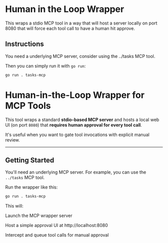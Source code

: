 # Human in the Loop Wrapper

This wraps a stdio MCP tool in a way that will host a server locally on port
8080 that will force each tool call to have a human hit approve.

## Instructions

You need a underlying MCP server, consider using the ../tasks MCP tool.

Then you can simply run it with `go run`:

```bash
go run . tasks-mcp
```

# Human-in-the-Loop Wrapper for MCP Tools

This tool wraps a standard **stdio-based MCP server** and hosts a local web UI (on port `8080`) that **requires human approval for every tool call**.

It's useful when you want to gate tool invocations with explicit manual review.

---

## Getting Started

You'll need an underlying MCP server. For example, you can use the `../tasks` MCP tool.

Run the wrapper like this:

```bash
go run . tasks-mcp
```

This will:

Launch the MCP wrapper server

Host a simple approval UI at http://localhost:8080

Intercept and queue tool calls for manual approval
